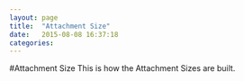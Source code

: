 ```yaml
---
layout: page
title:  "Attachment Size"
date:   2015-08-08 16:37:18
categories:
---
```


#Attachment Size
This is how the Attachment Sizes are built.